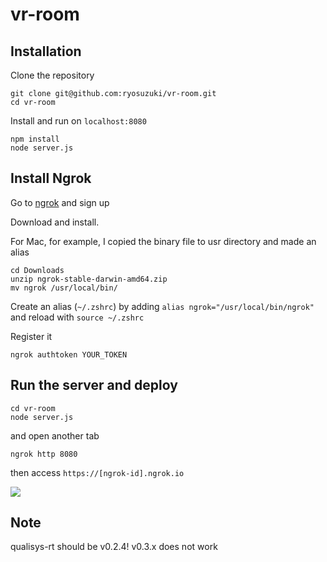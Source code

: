 # vr-room

## Installation

Clone the repository
```
git clone git@github.com:ryosuzuki/vr-room.git
cd vr-room
```

Install and run on `localhost:8080`
```
npm install
node server.js
```

## Install Ngrok
Go to [ngrok](https://ngrok.com/) and sign up

Download and install.

For Mac, for example, I copied the binary file to usr directory and made an alias
```
cd Downloads
unzip ngrok-stable-darwin-amd64.zip
mv ngrok /usr/local/bin/
```

Create an alias (`~/.zshrc`) by adding `alias ngrok="/usr/local/bin/ngrok"` and reload with `source ~/.zshrc`

Register it
```
ngrok authtoken YOUR_TOKEN
```

## Run the server and deploy
```
cd vr-room
node server.js
```

and open another tab
```
ngrok http 8080
```

then access `https://[ngrok-id].ngrok.io`

![](https://user-images.githubusercontent.com/1428255/61892116-f857c900-aebf-11e9-9327-600805a28b85.png)


## Note

qualisys-rt should be v0.2.4! v0.3.x does not work
